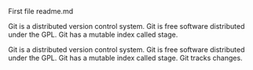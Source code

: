 First file 
readme.md

Git is a distributed version control system.
Git is free software distributed under the GPL.
Git has a mutable index called stage.


Git is a distributed version control system.
Git is free software distributed under the GPL.
Git has a mutable index called stage.
Git tracks changes.




